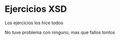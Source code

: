 # Ejercicios XSD
>
Los ejercicios los hice todos
>
No tuve problema con ninguno, mas que fallos tontos
